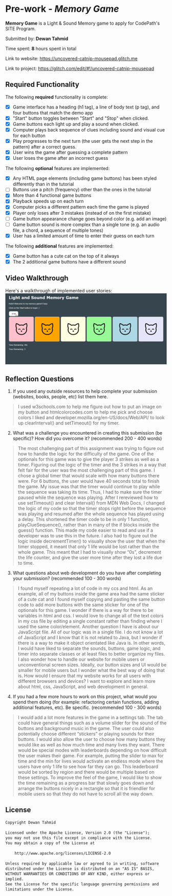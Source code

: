 # Pre-work - *Memory Game*

**Memory Game** is a Light & Sound Memory game to apply for CodePath's SITE Program. 

Submitted by: **Dewan Tahmid**

Time spent: **8** hours spent in total

Link to website: https://uncovered-catnip-mousepad.glitch.me 

Link to project: https://glitch.com/edit/#!/uncovered-catnip-mousepad

## Required Functionality

The following **required** functionality is complete:

* [x] Game interface has a heading (h1 tag), a line of body text (p tag), and four buttons that match the demo app
* [x] "Start" button toggles between "Start" and "Stop" when clicked. 
* [x] Game buttons each light up and play a sound when clicked. 
* [x] Computer plays back sequence of clues including sound and visual cue for each button
* [x] Play progresses to the next turn (the user gets the next step in the pattern) after a correct guess. 
* [x] User wins the game after guessing a complete pattern
* [x] User loses the game after an incorrect guess

The following **optional** features are implemented:

* [x] Any HTML page elements (including game buttons) has been styled differently than in the tutorial
* [ ] Buttons use a pitch (frequency) other than the ones in the tutorial
* [x] More than 4 functional game buttons
* [x] Playback speeds up on each turn
* [x] Computer picks a different pattern each time the game is played
* [x] Player only loses after 3 mistakes (instead of on the first mistake)
* [ ] Game button appearance change goes beyond color (e.g. add an image)
* [ ] Game button sound is more complex than a single tone (e.g. an audio file, a chord, a sequence of multiple tones)
* [x] User has a limited amount of time to enter their guess on each turn

The following **additional** features are implemented:

- [x] Game button has a cute cat on the top of it always
- [x] The 2 additional game buttons have a different sound

## Video Walkthrough

Here's a walkthrough of implemented user stories:
![](Walkthrough.gif)


## Reflection Questions
1. If you used any outside resources to help complete your submission (websites, books, people, etc) list them here. 
> I used w3schools.com to help me figure out how to put an image on my button 
and htmlcolorcodes.com to help me pick and choose colors I liked and developer.mozilla.org/en-US/docs/Web/API/
to look up clearInterval() and setTimeout() for my timer.

2. What was a challenge you encountered in creating this submission (be specific)? How did you overcome it? (recommended 200 - 400 words) 
> The most challenging part of this assignment was trying to figure out how to 
handle the logic for the difficulty of the game. One of the optionals for this 
game was to give the player 3 strikes as well as a timer. Figuring out the logic 
of the timer and the 3 strikes in a way that felt fair for the user was the most 
challenging part of this game. I chose a global timer that would scale with how 
many buttons there were. For 6 buttons, the user would have 40 seconds total to 
finish the game. My issue was that the timer would continue to play while the 
sequence was taking its time. Thus, I had to make sure the timer paused while 
the sequence was playing. After I rereviewed how to use setTimeout() and clear
Interval() from MDN Web Docs, I changed the logic of my code so that the timer 
stops right before the sequence was playing and resumed after the whole sequence 
has played using a delay. This shortened the timer code to be in only 1 function, 
playClueSequence(), rather than in many of the if blocks inside the guess() 
function. This made my code easier to read and use if a developer was to use this 
in the future. I also had to figure out the logic inside decrementTimer() to 
visually show the user that when the timer stopped, it meant that only 1 life 
would be lost rather than the whole game. This meant that I had to visually show 
“0s”, decrement the life counter, and give the user more time after they lost a 
life due to time.

3. What questions about web development do you have after completing your submission? (recommended 100 - 300 words) 
> I found myself repeating a lot of code in my ccs and html. As an example, all 
of my buttons inside the game area had the same sticker of a cute cat and I found 
myself copying and pasting the same button code to add more buttons with the same 
sticker for one of the optionals for this game. I wonder if there is a way for 
there to be variables in html and css. I would love to change all of the text 
colors in my css file by editing a single constant rather than finding where I 
used the same color/element. Another question I have is about our JavaScript 
file. All of our logic was in a single file. I do not know a lot of JavaScript 
and I know that it is not related to Java, but I wonder if there is a way to make 
it object orientated like Java is. In other words, I would have liked to separate 
the sounds, buttons, game logic, and timer into separate classes or at least files 
to better organize my files. I also wonder how to handle our website for mobile 
users or unconventional screen sizes. Ideally, our button sizes and UI would be 
smaller for mobile users but I wonder what the best way of doing that is. How would
I ensure that my website works for all users with different browsers and devices? 
I want to explore and learn more about html, css, JavaScript, and web development 
in general.

4. If you had a few more hours to work on this project, what would you spend them doing (for example: refactoring certain functions, adding additional features, etc). Be specific. (recommended 100 - 300 words) 
> I would add a lot more features in the game in a settings tab. The tab could 
have general things such as a volume slider for the sound of the buttons and 
background music in the game. The user could also potentially choose different 
“stickers” or playing sounds for their buttons. I would also allow the user to 
choose how many buttons they would like as well as how much time and many lives 
they want. There would be special modes with leaderboards depending on how 
difficult the user makes their game. For example, putting the slider to max for 
time and the min for lives would activate an endless mode where the users have 
only 1 life to see how far they can go. This leaderboard would be sorted by 
region and there would be multiple based on these settings. To improve the feel 
of the game, I would like to show the time remaining as a progress bar that 
slowly goes down and arrange the buttons nicely in a rectangle so that it is 
friendlier for mobile users so that they do not have to scroll all the way down.


## License

    Copyright Dewan Tahmid

    Licensed under the Apache License, Version 2.0 (the "License");
    you may not use this file except in compliance with the License.
    You may obtain a copy of the License at

        http://www.apache.org/licenses/LICENSE-2.0

    Unless required by applicable law or agreed to in writing, software
    distributed under the License is distributed on an "AS IS" BASIS,
    WITHOUT WARRANTIES OR CONDITIONS OF ANY KIND, either express or implied.
    See the License for the specific language governing permissions and
    limitations under the License.
